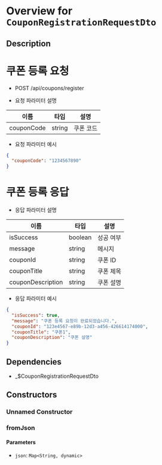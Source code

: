 # Overview for `CouponRegistrationRequestDto`

## Description

# 쿠폰 등록 요청

 - POST /api/coupons/register

 - 요청 파라미터 설명

  |이름|타입|설명|
  |-|-|-|
  |couponCode|string|쿠폰 코드|

 - 요청 파라미터 예시

 ```json
 {
   "couponCode": "1234567890"
 }
 ```

 # 쿠폰 등록 응답

 - 응답 파라미터 설명

  |이름|타입|설명|
  |-|-|-|
  |isSuccess|boolean|성공 여부|
  |message|string|메시지|
  |couponId|string|쿠폰 ID|
  |couponTitle|string|쿠폰 제목|
  |couponDescription|string|쿠폰 설명|

 - 응답 파라미터 예시

 ```json
 {
   "isSuccess": true,
   "message": "쿠폰 등록 요청이 완료되었습니다.",
   "couponId": "123e4567-e89b-12d3-a456-426614174000",
   "couponTitle": "쿠폰1",
   "couponDescription": "쿠폰 설명"
 }
 ```

## Dependencies

- _$CouponRegistrationRequestDto

## Constructors

### Unnamed Constructor


### fromJson


#### Parameters

- `json`: `Map<String, dynamic>`
